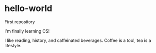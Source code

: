 # hello-world
First repository

I'm finally learning CS!

I like reading, history, and caffeinated beverages. 
Coffee is a tool, tea is a lifestyle.
